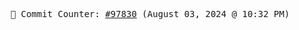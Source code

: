 <p align="center">
    <samp>
        📮 Commit Counter: <a href="https://github.com/Javascript-void0/Javascript-void0/commits/main">#97830</a> (August 03, 2024 @ 10:32 PM)
    </samp>
</p>